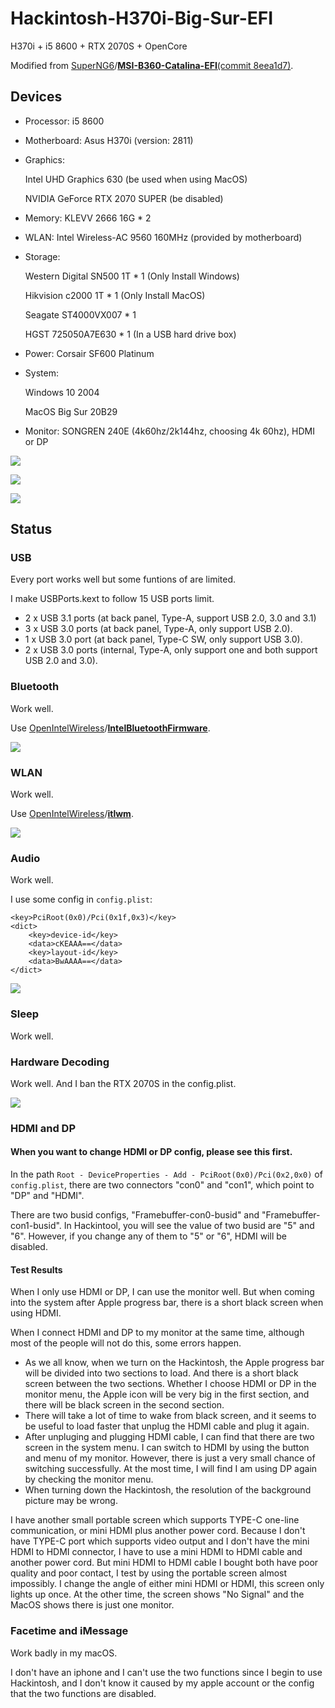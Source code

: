 # Hackintosh-H370i-Big-Sur-EFI

H370i + i5 8600 + RTX 2070S + OpenCore

Modified from [SuperNG6](https://github.com/SuperNG6)/**[MSI-B360-Catalina-EFI](https://github.com/SuperNG6/MSI-B360-Catalina-EFI)**[(commit 8eea1d7)](https://github.com/SuperNG6/MSI-B360-Catalina-EFI/commit/8eea1d72913fae12a1b656ea2bf869e7fc4bb92f).

## Devices

- Processor: i5 8600

- Motherboard: Asus H370i (version: 2811)

- Graphics:

    Intel UHD Graphics 630 (be used when using MacOS)

    NVIDIA GeForce RTX 2070 SUPER (be disabled)

- Memory: KLEVV 2666 16G * 2

- WLAN: Intel Wireless-AC 9560 160MHz (provided by motherboard)

- Storage: 

    Western Digital SN500 1T * 1 (Only Install Windows)

    Hikvision c2000 1T * 1 (Only Install MacOS)

    Seagate ST4000VX007 * 1

    HGST 725050A7E630 * 1 (In a USB hard drive box)

- Power: Corsair SF600 Platinum

- System: 

    Windows 10 2004

    MacOS Big Sur 20B29

- Monitor: SONGREN 240E (4k60hz/2k144hz, choosing 4k 60hz), HDMI or DP

![](https://cdn.jsdelivr.net/gh/HuaHuaY/Hackintosh-H370i-Big-Sur-EFI/img/0.0.png)

![](https://cdn.jsdelivr.net/gh/HuaHuaY/Hackintosh-H370i-Big-Sur-EFI/img/0.1.png)

![](https://cdn.jsdelivr.net/gh/HuaHuaY/Hackintosh-H370i-Big-Sur-EFI/img/0.2.png)

## Status

### USB

Every port works well but some funtions of are limited.

I make USBPorts.kext to follow 15 USB ports limit.

- 2 x USB 3.1 ports (at back panel, Type-A, support USB 2.0, 3.0 and 3.1)
- 3 x USB 3.0 ports (at back panel, Type-A, only support USB 2.0).
- 1 x USB 3.0 port (at back panel, Type-C SW, only support USB 3.0).
- 2 x  USB 3.0 ports (internal, Type-A, only support one and both support USB 2.0 and 3.0).

### Bluetooth

Work well.

Use [OpenIntelWireless](https://github.com/OpenIntelWireless)/**[IntelBluetoothFirmware](https://github.com/OpenIntelWireless/IntelBluetoothFirmware)**.

![](https://cdn.jsdelivr.net/gh/HuaHuaY/Hackintosh-H370i-Big-Sur-EFI/img/1.png)

### WLAN

Work well.

Use [OpenIntelWireless](https://github.com/OpenIntelWireless)/**[itlwm](https://github.com/OpenIntelWireless/itlwm)**.

![](https://cdn.jsdelivr.net/gh/HuaHuaY/Hackintosh-H370i-Big-Sur-EFI/img/2.png)

### Audio

Work well.

I use some config in `config.plist`:

```
<key>PciRoot(0x0)/Pci(0x1f,0x3)</key>
<dict>
	<key>device-id</key>
	<data>cKEAAA==</data>
	<key>layout-id</key>
	<data>BwAAAA==</data>
</dict>
```

![](https://cdn.jsdelivr.net/gh/HuaHuaY/Hackintosh-H370i-Big-Sur-EFI/img/3.png)

### Sleep

Work well.

### Hardware Decoding

Work well. And I ban the RTX 2070S in the config.plist.

![](https://cdn.jsdelivr.net/gh/HuaHuaY/Hackintosh-H370i-Big-Sur-EFI/img/5.png)

### HDMI and DP

#### When you want to change HDMI or DP config, please see this first.

In the path `Root - DeviceProperties - Add - PciRoot(0x0)/Pci(0x2,0x0)` of `config.plist`, there are two connectors "con0" and "con1", which point to "DP" and "HDMI". 

There are two busid configs, "Framebuffer-con0-busid" and "Framebuffer-con1-busid". In Hackintool, you will see the value of two busid are "5" and "6". However, if you change any of them to "5" or "6", HDMI will be disabled.

#### Test Results

When I only use HDMI or DP, I can use the monitor well. But when coming into the system after Apple progress bar, there is a short black screen when using HDMI.

When I connect HDMI and DP to my monitor at the same time, although most of the people will not do this, some errors happen.

- As we all know, when we turn on the Hackintosh, the Apple progress bar will be divided into two sections to load. And there is a short black screen between the two sections. Whether I choose HDMI or DP in the monitor menu, the Apple icon will be very big in the first section, and there will be black screen in the second section.
- There will take a lot of time to wake from black screen, and it seems to be useful to load faster that unplug the HDMI cable and plug it again.
- After unpluging and plugging HDMI cable, I can find that there are two screen in the system menu. I can switch to HDMI by using the button and menu of my monitor. However, there is just a very small chance of switching successfully. At the most time, I will find I am using DP again by checking the monitor menu.
- When turning down the Hackintosh, the resolution of the background picture may be wrong.

I have another small portable screen which supports TYPE-C one-line communication, or mini HDMI plus another power cord. Because I don't have TYPE-C port which supports video output and I don't have the mini HDMI to HDMI connector, I have to use a mini HDMI to HDMI cable and another power cord. But mini HDMI to HDMI cable I bought both have poor quality and poor contact, I test by using the portable screen almost impossibly. I change the angle of either mini HDMI or HDMI, this screen only lights up once. At the other time, the screen shows "No Signal" and the MacOS shows there is just one monitor.

### Facetime and iMessage

Work badly in my macOS.

I don't have an iphone and I can't use the two functions since I begin to use Hackintosh, and I don't know it caused by my apple account or the config that the two functions are disabled.

